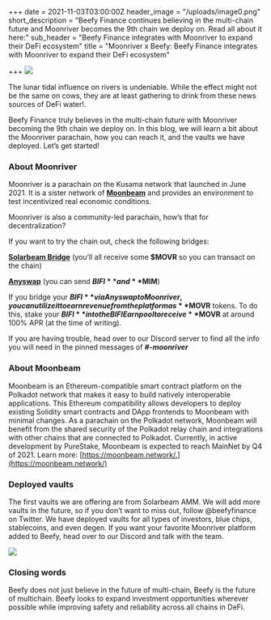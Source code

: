 +++
date = 2021-11-03T03:00:00Z
header_image = "/uploads/image0.png"
short_description = "Beefy Finance continues believing in the multi-chain future and Moonriver becomes the 9th chain we deploy on. Read all about it here:"
sub_header = "Beefy Finance integrates with Moonriver to expand their DeFi ecosystem"
title = "Moonriver x Beefy: Beefy Finance integrates with Moonriver to expand their DeFi ecosystem"

+++
![](/uploads/image0.png)

The lunar tidal influence on rivers is undeniable. While the effect might not be the same on cows, they are at least gathering to drink from these news sources of DeFi water!.

Beefy Finance truly believes in the multi-chain future with Moonriver becoming the 9th chain we deploy on. In this blog, we will learn a bit about the Moonriver parachain, how you can reach it, and the vaults we have deployed. Let’s get started!

### About Moonriver

Moonriver is a parachain on the Kusama network that launched in June 2021. It is a sister network of [**Moonbeam**](https://moonbeam.network/community/projects/) and provides an environment to test incentivized real economic conditions.

Moonriver is also a community-led parachain, how’s that for decentralization?

If you want to try the chain out, check the following bridges:

[**Solarbeam Bridge**](https://app.solarbeam.io/bridge) (you’ll all receive some **$MOVR** so you can transact on the chain)

[**Anyswap**](https://anyswap.exchange/) (you can send **$BIFI** and **$MIM**)

If you bridge your **$BIFI** vía Anyswap to Moonriver, you can utilize it to earn revenue from the platform as **$MOVR** tokens. To do this, stake your **$BIFI** into the BIFI Earn pool to receive **$MOVR** at around 100% APR (at the time of writing).

If you are having trouble, head over to our Discord server to find all the info you will need in the pinned messages of **_#-moonriver_**

### About Moonbeam

Moonbeam is an Ethereum-compatible smart contract platform on the Polkadot network that makes it easy to build natively interoperable applications. This Ethereum compatibility allows developers to deploy existing Solidity smart contracts and DApp frontends to Moonbeam with minimal changes. As a parachain on the Polkadot network, Moonbeam will benefit from the shared security of the Polkadot relay chain and integrations with other chains that are connected to Polkadot. Currently, in active development by PureStake, Moonbeam is expected to reach MainNet by Q4 of 2021. Learn more: [https://moonbeam.network/.](https://moonbeam.network/)

### Deployed vaults

The first vaults we are offering are from Solarbeam AMM. We will add more vaults in the future, so if you don’t want to miss out, follow @beefyfinance on Twitter. We have deployed vaults for all types of investors, blue chips, stablecoins, and even degen. If you want your favorite Moonriver platform added to Beefy, head over to our Discord and talk with the team.

![](/uploads/solarbeam.png)

### Closing words

Beefy does not just believe in the future of multi-chain, Beefy is the future of multichain. Beefy looks to expand investment opportunities wherever possible while improving safety and reliability across all chains in DeFi.